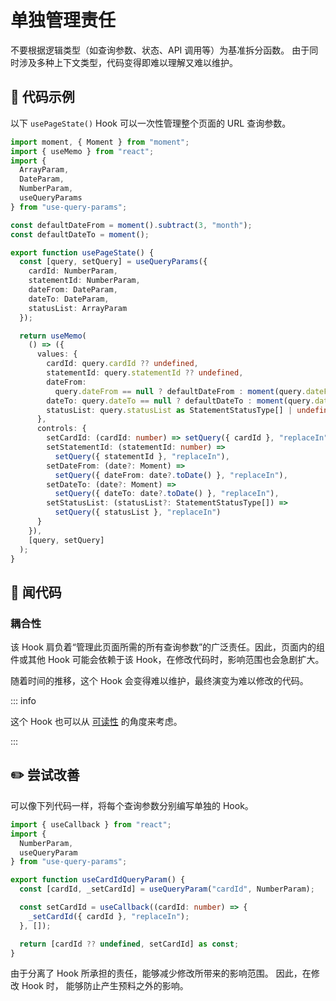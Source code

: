# 单独管理责任

<div style="margin-top: 16px">
<Badge type="info" text="耦合性" />
</div>

不要根据逻辑类型（如查询参数、状态、API 调用等）为基准拆分函数。 由于同时涉及多种上下文类型，代码变得即难以理解又难以维护。

## 📝 代码示例

以下 `usePageState()` Hook 可以一次性管理整个页面的 URL 查询参数。

```typescript
import moment, { Moment } from "moment";
import { useMemo } from "react";
import {
  ArrayParam,
  DateParam,
  NumberParam,
  useQueryParams
} from "use-query-params";

const defaultDateFrom = moment().subtract(3, "month");
const defaultDateTo = moment();

export function usePageState() {
  const [query, setQuery] = useQueryParams({
    cardId: NumberParam,
    statementId: NumberParam,
    dateFrom: DateParam,
    dateTo: DateParam,
    statusList: ArrayParam
  });

  return useMemo(
    () => ({
      values: {
        cardId: query.cardId ?? undefined,
        statementId: query.statementId ?? undefined,
        dateFrom:
          query.dateFrom == null ? defaultDateFrom : moment(query.dateFrom),
        dateTo: query.dateTo == null ? defaultDateTo : moment(query.dateTo),
        statusList: query.statusList as StatementStatusType[] | undefined
      },
      controls: {
        setCardId: (cardId: number) => setQuery({ cardId }, "replaceIn"),
        setStatementId: (statementId: number) =>
          setQuery({ statementId }, "replaceIn"),
        setDateFrom: (date?: Moment) =>
          setQuery({ dateFrom: date?.toDate() }, "replaceIn"),
        setDateTo: (date?: Moment) =>
          setQuery({ dateTo: date?.toDate() }, "replaceIn"),
        setStatusList: (statusList?: StatementStatusType[]) =>
          setQuery({ statusList }, "replaceIn")
      }
    }),
    [query, setQuery]
  );
}
```

## 👃 闻代码

### 耦合性

该 Hook 肩负着“管理此页面所需的所有查询参数”的广泛责任。因此，页面内的组件或其他 Hook 可能会依赖于该 Hook，在修改代码时，影响范围也会急剧扩大。

随着时间的推移，这个 Hook 会变得难以维护，最终演变为难以修改的代码。

::: info

这个 Hook 也可以从 [可读性](./use-page-state-readability.md) 的角度来考虑。

:::

## ✏️ 尝试改善

可以像下列代码一样，将每个查询参数分别编写单独的 Hook。

```typescript
import { useCallback } from "react";
import { 
  NumberParam,
  useQueryParam 
} from "use-query-params";

export function useCardIdQueryParam() {
  const [cardId, _setCardId] = useQueryParam("cardId", NumberParam);

  const setCardId = useCallback((cardId: number) => {
    _setCardId({ cardId }, "replaceIn");
  }, []);

  return [cardId ?? undefined, setCardId] as const;
}
```

由于分离了 Hook 所承担的责任，能够减少修改所带来的影响范围。
因此，在修改 Hook 时， 能够防止产生预料之外的影响。
